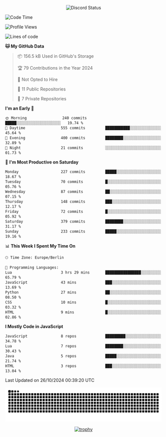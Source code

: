 <!-- Discord Status -->
<p align="center">
  <img src="https://lanyard.cnrad.dev/api/531896089096486922?borderRadius=30px" alt="Discord Status" />
</p>

<!--START_SECTION:waka-->
![Code Time](http://img.shields.io/badge/Code%20Time-951%20hrs%2016%20mins-blue)

![Profile Views](http://img.shields.io/badge/Profile%20Views-0-blue)

![Lines of code](https://img.shields.io/badge/From%20Hello%20World%20I%27ve%20Written-3.0%20million%20lines%20of%20code-blue)

**🐱 My GitHub Data** 

> 📦 156.5 kB Used in GitHub's Storage 
 > 
> 🏆 79 Contributions in the Year 2024
 > 
> 🚫 Not Opted to Hire
 > 
> 📜 11 Public Repositories 
 > 
> 🔑 7 Private Repositories 
 > 
**I'm an Early 🐤** 

```text
🌞 Morning                240 commits         █████░░░░░░░░░░░░░░░░░░░░   19.74 % 
🌆 Daytime                555 commits         ███████████░░░░░░░░░░░░░░   45.64 % 
🌃 Evening                400 commits         ████████░░░░░░░░░░░░░░░░░   32.89 % 
🌙 Night                  21 commits          ░░░░░░░░░░░░░░░░░░░░░░░░░   01.73 % 
```
📅 **I'm Most Productive on Saturday** 

```text
Monday                   227 commits         █████░░░░░░░░░░░░░░░░░░░░   18.67 % 
Tuesday                  70 commits          █░░░░░░░░░░░░░░░░░░░░░░░░   05.76 % 
Wednesday                87 commits          ██░░░░░░░░░░░░░░░░░░░░░░░   07.15 % 
Thursday                 148 commits         ███░░░░░░░░░░░░░░░░░░░░░░   12.17 % 
Friday                   72 commits          █░░░░░░░░░░░░░░░░░░░░░░░░   05.92 % 
Saturday                 379 commits         ████████░░░░░░░░░░░░░░░░░   31.17 % 
Sunday                   233 commits         █████░░░░░░░░░░░░░░░░░░░░   19.16 % 
```


📊 **This Week I Spent My Time On** 

```text
🕑︎ Time Zone: Europe/Berlin

💬 Programming Languages: 
Lua                      3 hrs 29 mins       ████████████████░░░░░░░░░   65.79 % 
JavaScript               43 mins             ███░░░░░░░░░░░░░░░░░░░░░░   13.69 % 
Python                   27 mins             ██░░░░░░░░░░░░░░░░░░░░░░░   08.50 % 
CSS                      10 mins             █░░░░░░░░░░░░░░░░░░░░░░░░   03.32 % 
HTML                     9 mins              █░░░░░░░░░░░░░░░░░░░░░░░░   02.86 % 
```

**I Mostly Code in JavaScript** 

```text
JavaScript               8 repos             █████████░░░░░░░░░░░░░░░░   34.78 % 
Lua                      7 repos             ████████░░░░░░░░░░░░░░░░░   30.43 % 
Java                     5 repos             █████░░░░░░░░░░░░░░░░░░░░   21.74 % 
HTML                     3 repos             ███░░░░░░░░░░░░░░░░░░░░░░   13.04 % 
```




 Last Updated on 26/10/2024 00:39:20 UTC
<!--END_SECTION:waka-->

<!-- GitHub Contribution Snake -->
<p align="center">
  <img src="https://raw.githubusercontent.com/vxnsin/vxnsin/output/github-contribution-grid-snake-dark.svg" alt="GitHub Contribution Snake" />
</p>

<!-- GitHub Trophy -->
<p align="center">
  <a href="https://github.com/ryo-ma/github-profile-trophy">
    <img src="https://github-profile-trophy.vercel.app/?username=vxnsin&theme=onedark" alt="trophy" />
  </a>
</p>

